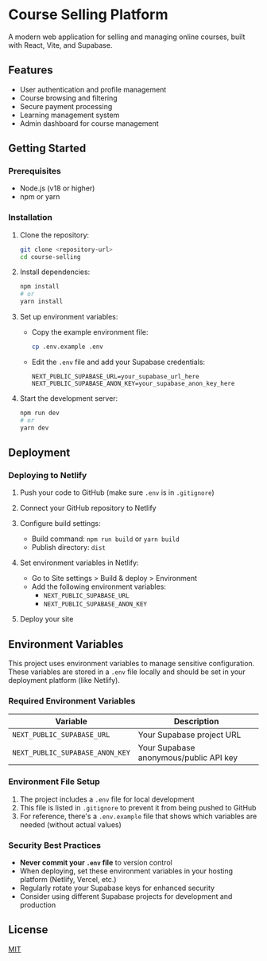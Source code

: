 # Course Selling Platform

A modern web application for selling and managing online courses, built with React, Vite, and Supabase.

## Features

- User authentication and profile management
- Course browsing and filtering
- Secure payment processing
- Learning management system
- Admin dashboard for course management

## Getting Started

### Prerequisites

- Node.js (v18 or higher)
- npm or yarn

### Installation

1. Clone the repository:
   ```bash
   git clone <repository-url>
   cd course-selling
   ```

2. Install dependencies:
   ```bash
   npm install
   # or
   yarn install
   ```

3. Set up environment variables:
   - Copy the example environment file:
     ```bash
     cp .env.example .env
     ```
   - Edit the `.env` file and add your Supabase credentials:
     ```
     NEXT_PUBLIC_SUPABASE_URL=your_supabase_url_here
     NEXT_PUBLIC_SUPABASE_ANON_KEY=your_supabase_anon_key_here
     ```

4. Start the development server:
   ```bash
   npm run dev
   # or
   yarn dev
   ```

## Deployment

### Deploying to Netlify

1. Push your code to GitHub (make sure `.env` is in `.gitignore`)

2. Connect your GitHub repository to Netlify

3. Configure build settings:
   - Build command: `npm run build` or `yarn build`
   - Publish directory: `dist`

4. Set environment variables in Netlify:
   - Go to Site settings > Build & deploy > Environment
   - Add the following environment variables:
     - `NEXT_PUBLIC_SUPABASE_URL`
     - `NEXT_PUBLIC_SUPABASE_ANON_KEY`

5. Deploy your site

## Environment Variables

This project uses environment variables to manage sensitive configuration. These variables are stored in a `.env` file locally and should be set in your deployment platform (like Netlify).

### Required Environment Variables

| Variable | Description |
|----------|-------------|
| `NEXT_PUBLIC_SUPABASE_URL` | Your Supabase project URL |
| `NEXT_PUBLIC_SUPABASE_ANON_KEY` | Your Supabase anonymous/public API key |

### Environment File Setup

1. The project includes a `.env` file for local development
2. This file is listed in `.gitignore` to prevent it from being pushed to GitHub
3. For reference, there's a `.env.example` file that shows which variables are needed (without actual values)

### Security Best Practices

- **Never commit your `.env` file** to version control
- When deploying, set these environment variables in your hosting platform (Netlify, Vercel, etc.)
- Regularly rotate your Supabase keys for enhanced security
- Consider using different Supabase projects for development and production

## License

[MIT](LICENSE)